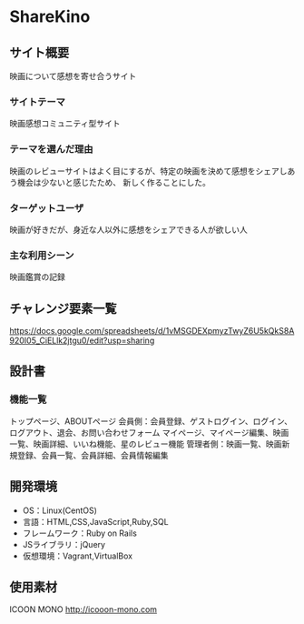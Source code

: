 # ShareKino

## サイト概要
映画について感想を寄せ合うサイト

### サイトテーマ
映画感想コミュニティ型サイト

### テーマを選んだ理由
映画のレビューサイトはよく目にするが、特定の映画を決めて感想をシェアしあう機会は少ないと感じたため、
新しく作ることにした。

### ターゲットユーザ
映画が好きだが、身近な人以外に感想をシェアできる人が欲しい人

### 主な利用シーン
映画鑑賞の記録

## チャレンジ要素一覧
https://docs.google.com/spreadsheets/d/1vMSGDEXpmyzTwyZ6U5kQkS8A920I05_CiELlk2jtgu0/edit?usp=sharing

## 設計書

### 機能一覧
トップページ、ABOUTページ
会員側：会員登録、ゲストログイン、ログイン、ログアウト、退会、お問い合わせフォーム
マイページ、マイページ編集、映画一覧、映画詳細、いいね機能、星のレビュー機能
管理者側：映画一覧、映画新規登録、会員一覧、会員詳細、会員情報編集
## 開発環境
- OS：Linux(CentOS)
- 言語：HTML,CSS,JavaScript,Ruby,SQL
- フレームワーク：Ruby on Rails
- JSライブラリ：jQuery
- 仮想環境：Vagrant,VirtualBox

## 使用素材
ICOON MONO http://icooon-mono.com
